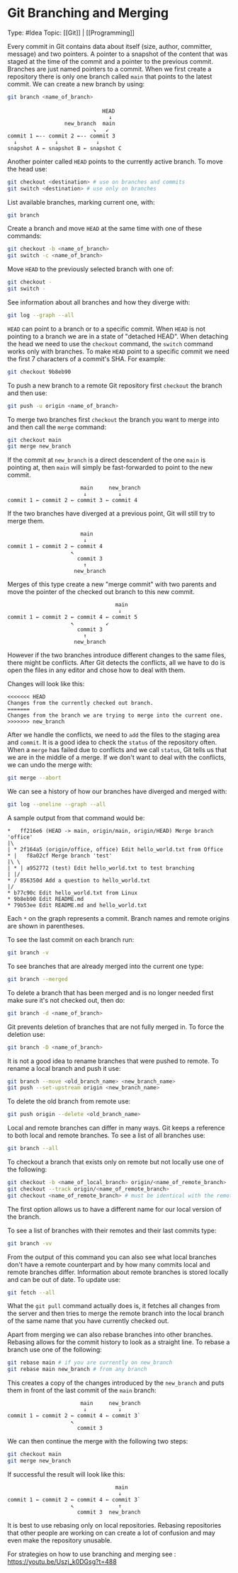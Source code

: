 # Git Branching and Merging

Type: #Idea 
Topic: [[Git]] | [[Programming]]

Every commit in Git contains data about itself (size, author, committer, message) and two
pointers. A pointer to a snapshot of the content that was staged at the time of the commit
and a pointer to the previous commit. Branches are just named pointers to a commit.
When we first create a repository there is only one branch called `main` that points to the
latest commit.  We can create a new branch by using:

```bash
git branch <name_of_branch>
```

```
　　　　　　　　　　　　　　　　　　HEAD
                                ↓
                  new_branch  main
                           ↘   ↙
commit 1 ←-- commit 2 ←-- commit 3
  ↓            ↓            ↓
snapshot A ← snapshot B ← snapshot C
```

Another pointer called `HEAD` points to the currently active branch. To move the head use:

```bash
git checkout <destination> # use on branches and commits
git switch <destination> # use only on branches
```

List available branches, marking current one, with:

```bash
git branch
```

Create a branch and move `HEAD` at the same time with one of these commands:

```bash
git checkout -b <name_of_branch>
git switch -c <name_of_branch>
```

Move `HEAD` to the previously selected branch with one of:

```bash
git checkout -
git switch -
```

See information about all branches and how they diverge with:

```bash
git log --graph --all
```


`HEAD` can point to a branch or to a specific commit. When `HEAD` is not pointing to a branch
we are in a state of "detached HEAD". When detaching the head we need to use the
`checkout` command, the `switch` command works only with branches. To make `HEAD`
point to a specific commit we need the first 7 characters of a commit's SHA. For example:

```bash
git checkout 9b8eb90
```

To push a new branch to a remote Git repository first `checkout` the branch and then use:

```bash
git push -u origin <name_of_branch>
```

To merge two branches first `checkout` the branch you want to merge into and then call the
`merge` command:

```bash
git checkout main
git merge new_branch
```

If the commit at `new_branch` is a direct descendent of the one `main` is pointing at, then 
`main` will simply be fast-forwarded to point to the new commit.

```
                       main     new_branch
                        ↓          ↓
commit 1 ← commit 2 ← commit 3 ← commit 4
```

If the two branches have diverged at a previous point, Git will still try to merge them.

```
                       main   
                        ↓
commit 1 ← commit 2 ← commit 4
                    ↖  
                      commit 3
                        ↑
                     new_branch
```

Merges of this type create a new "merge commit" with two parents and move the pointer
of the checked out branch to this new commit.

```
                                  main   
                                   ↓
commit 1 ← commit 2 ← commit 4 ← commit 5
                    ↖          ↙
                      commit 3
                        ↑
                     new_branch
```

However if the two branches introduce different changes to the same files, there might
be conflicts. After Git detects the conflicts, all we have to do is open the files in any editor
and chose how to deal with them.

Changes will look like this:

```
<<<<<<< HEAD
Changes from the currently checked out branch.
=======
Changes from the branch we are trying to merge into the current one.
>>>>>>> new_branch
```

After we handle the conflicts, we need to `add` the files to the staging area and `commit`.
It is a good idea to check the `status` of the repository often. When a `merge` has failed
due to conflicts and we call `status`, Git tells us that we are in the middle of a merge.
If we don't want to deal with the conflicts, we can undo the merge with:

```bash
git merge --abort
```

We can see a history of how our branches have diverged and merged with:

```bash
git log --oneline --graph --all
```

A sample output from that command would be:

```
*   ff216e6 (HEAD -> main, origin/main, origin/HEAD) Merge branch 'office'
|\
| * 2f164a5 (origin/office, office) Edit hello_world.txt from Office
* |   f8a02cf Merge branch 'test'
|\ \
| * | a952772 (test) Edit hello_world.txt to test branching
| |/
* / 856350d Add a question to hello_world.txt
|/
* b77c90c Edit hello_world.txt from Linux
* 9b8eb90 Edit README.md
* 79b53ee Edit README.md and hello_world.txt
```

Each `*` on the graph represents a commit.
Branch names and remote origins are shown in parentheses.

To see the last commit on each branch run:

```bash
git branch -v
```

To see branches that are already merged into the current one type:

```bash
git branch --merged
```

To delete a branch that has been merged and is no longer needed first make sure it's not
checked out, then do:

```bash
git branch -d <name_of_branch>
```

Git prevents deletion of branches that are not fully merged in. To force the deletion use:

```bash
git branch -D <name_of_branch>
```

It is not a good idea to rename branches that were pushed to remote.
To rename a local branch and push it use:

```bash
git branch --move <old_branch_name> <new_branch_name>
git push --set-upstream origin <new_branch_name>
```

To delete the old branch from remote use:

```bash
git push origin --delete <old_branch_name>
```

Local and remote branches can differ in many ways. Git keeps a reference to both local and
remote branches. To see a list of all branches use:

```bash
git branch --all
```

To checkout a branch that exists only on remote but not locally use one of the following:

```bash
git checkout -b <name_of_local_branch> origin/<name_of_remote_branch>
git checkout --track origin/<name_of_remote_branch>
git checkout <name_of_remote_branch> # must be identical with the remote branch name
```

The first option allows us to have a different name for our local version of the branch.

To see a list of branches with their remotes and their last commits type:

```bash
git branch -vv
```

From the output of this command you can also see what local branches don't have a remote
counterpart and by how many commits local and remote branches differ.
Information about remote branches is stored locally and can be out of date. To update use:

```bash
git fetch --all
```

What the `git pull` command actually does is, it fetches all changes from the server and
then tries to merge the remote branch into the local branch of the same name that you have
currently checked out.

Apart from merging we can also rebase branches into other branches. Rebasing allows for
the commit history to look as a straight line. To rebase a branch use  one of the following:

```bash
git rebase main # if you are currently on new_branch
git rebase main new_branch # from any branch
```

This creates a copy of the changes introduced by the `new_branch` and puts them in front
of the last commit of the `main` branch:

```
                       main     new_branch
                        ↓          ↓
commit 1 ← commit 2 ← commit 4 ← commit 3`
                    ↖  
                      commit 3
```

We can then continue the merge with the following two steps:

```bash
git checkout main
git merge new_branch
```

If successful the result will look like this:

```
                                  main
                                   ↓
commit 1 ← commit 2 ← commit 4 ← commit 3`
                    ↖              ↑
                      commit 3  new_branch
```

It is best to use rebasing only on local repositories. Rebasing repositories that other people
are working on can create a lot of confusion and may even make the repository unusable.

For strategies on how to use branching and merging see :
https://youtu.be/Uszj_k0DGsg?t=488